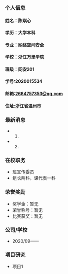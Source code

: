 ### 个人信息
#### 姓名：陈琪心
#### 学历：大学本科
#### 专业：网络空间安全
#### 学校：浙江万里学院
#### 班级：网安201
#### 学号:2020015534
#### 邮箱:2664757353@qq.com
#### 住址:浙江省温州市

### 最新消息
- 1.
- 2.

### 在校职务
- 班宣传委员
- 组长两科，课代表一科

### 荣誉奖励
- 奖学金：暂无
- 荣誉称号：暂无
- 比赛获奖：暂无

### 公司/学校
- 2020/09——

### 项目研究
- 项目1
